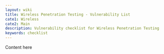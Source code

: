 ```yaml
---
layout: wiki
title: Wireless Penetration Testing - Vulnerability List
cate1: Wireless
cate2: Main
description: Vulnerability checklist for Wireless Penetration Testing
keywords: checklist
---
```


Content here

